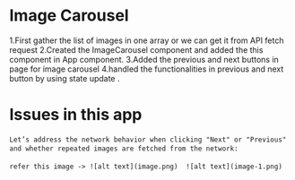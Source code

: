 # Image Carousel

1.First gather the list of images in one array or we can get it from API fetch request
2.Created the ImageCarousel component and added the this component in App component.
3.Added the previous and next buttons in page for image carousel
4.handled the functionalities in previous and next button by using state update .

# Issues in this app
    Let’s address the network behavior when clicking "Next" or "Previous" and whether repeated images are fetched from the network:

    refer this image -> ![alt text](image.png)  ![alt text](image-1.png)

